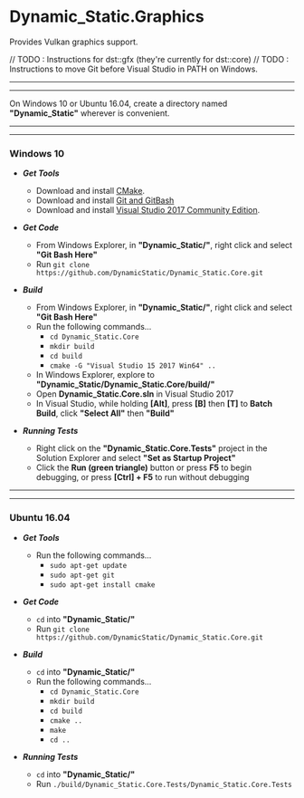 
# Dynamic_Static.Graphics

Provides Vulkan graphics support.

// TODO : Instructions for dst::gfx (they're currently for dst::core)
// TODO : Instructions to move Git before Visual Studio in PATH on Windows.

___
___
On Windows 10 or Ubuntu 16.04, create a directory named **"Dynamic_Static"** wherever is convenient.<br/>
___
___
### Windows 10
- ***Get Tools***
    - Download and install [CMake](https://cmake.org/download/).
    - Download and install [Git and GitBash](https://git-scm.com/downloads)
    - Download and install [Visual Studio 2017 Community Edition](https://www.visualstudio.com/downloads/).
    
- ***Get Code***
    - From Windows Explorer, in **"Dynamic_Static/"**, right click and select **"Git Bash Here"**
    - Run `git clone https://github.com/DynamicStatic/Dynamic_Static.Core.git`

- ***Build***
    - From Windows Explorer, in **"Dynamic_Static/"**, right click and select **"Git Bash Here"**
    - Run the following commands...
        - `cd Dynamic_Static.Core`
        - `mkdir build`
        - `cd build`
        - `cmake -G "Visual Studio 15 2017 Win64" ..`
    - In Windows Explorer, explore to **"Dynamic_Static/Dynamic_Static.Core/build/"**
    - Open **Dynamic_Static.Core.sln** in Visual Studio 2017
    - In Visual Studio, while holding **[Alt]**, press **[B]** then **[T]** to **Batch Build**, click **"Select All"** then **"Build"**

- ***Running Tests***
    - Right click on the **"Dynamic_Static.Core.Tests"** project in the Solution Explorer and select **"Set as Startup Project"**
    - Click the **Run (green triangle)** button or press **F5** to begin debugging, or press **[Ctrl] + F5** to run without debugging

___
___
### Ubuntu 16.04
- ***Get Tools***
    - Run the following commands...
        - `sudo apt-get update`
        - `sudo apt-get git`
        - `sudo apt-get install cmake`

- ***Get Code***
    - `cd` into **"Dynamic_Static/"**
    - Run `git clone https://github.com/DynamicStatic/Dynamic_Static.Core.git`

- ***Build***
    - `cd` into **"Dynamic_Static/"**
    - Run the following commands...
        - `cd Dynamic_Static.Core`
        - `mkdir build`
        - `cd build`
        - `cmake ..`
        - `make`
        - `cd ..`

- ***Running Tests***
    - `cd` into **"Dynamic_Static/"**
    - Run `./build/Dynamic_Static.Core.Tests/Dynamic_Static.Core.Tests`

